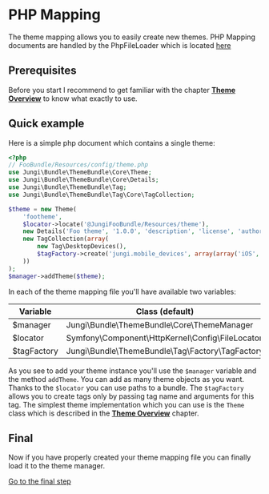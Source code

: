PHP Mapping
===========

The theme mapping allows you to easily create new themes. PHP Mapping documents are handled by the PhpFileLoader which is
located [here](https://github.com/piku235/JungiThemeBundle/tree/master/Mapping/Loader/PhpFileLoader.php)

Prerequisites
-------------

Before you start I recommend to get familiar with the chapter [**Theme Overview**](https://github.com/piku235/JungiThemeBundle/tree/master/Resources/doc/theme-overview.md)
to know what exactly to use.

Quick example
-------------

Here is a simple php document which contains a single theme:

```php
<?php
// FooBundle/Resources/config/theme.php
use Jungi\Bundle\ThemeBundle\Core\Theme;
use Jungi\Bundle\ThemeBundle\Core\Details;
use Jungi\Bundle\ThemeBundle\Tag;
use Jungi\Bundle\ThemeBundle\Tag\Core\TagCollection;

$theme = new Theme(
    'footheme',
    $locator->locate('@JungiFooBundle/Resources/theme'),
    new Details('Foo theme', '1.0.0', 'description', 'license', 'author_name', 'author_email', 'author_www'),
    new TagCollection(array(
        new Tag\DesktopDevices(),
        $tagFactory->create('jungi.mobile_devices', array(array('iOS', 'AndroidOS'), Tag\MobileDevices::MOBILE))
    ))
);
$manager->addTheme($theme);
```

In each of the theme mapping file you'll have available two variables:

Variable | Class (default)
-------- | -----
$manager | Jungi\Bundle\ThemeBundle\Core\ThemeManager
$locator | Symfony\Component\HttpKernel\Config\FileLocator
$tagFactory | Jungi\Bundle\ThemeBundle\Tag\Factory\TagFactory

As you see to add your theme instance you'll use the `$manager` variable and the method `addTheme`. You can add as many
theme objects as you want. Thanks to the `$locator` you can use paths to a bundle. The `$tagFactory` allows you to create
tags only by passing tag name and arguments for this tag. The simplest theme implementation which you can use is the
`Theme` class which is described in the [**Theme Overview**](https://github.com/piku235/JungiThemeBundle/tree/master/Resources/doc/theme-overview.md)
chapter.

Final
-----

Now if you have properly created your theme mapping file you can finally load it to the theme manager.

[Go to the final step](https://github.com/piku235/JungiThemeBundle/tree/master/Resources/doc/loading-theme-mappings.md)